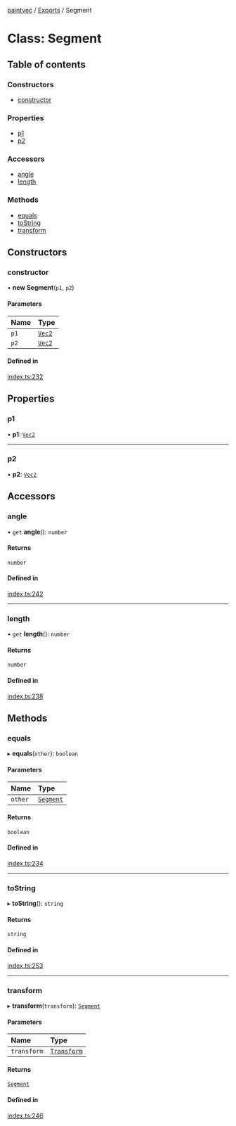 [paintvec](../README.md) / [Exports](../modules.md) / Segment

# Class: Segment

## Table of contents

### Constructors

- [constructor](Segment.md#constructor)

### Properties

- [p1](Segment.md#p1)
- [p2](Segment.md#p2)

### Accessors

- [angle](Segment.md#angle)
- [length](Segment.md#length)

### Methods

- [equals](Segment.md#equals)
- [toString](Segment.md#tostring)
- [transform](Segment.md#transform)

## Constructors

### constructor

• **new Segment**(`p1`, `p2`)

#### Parameters

| Name | Type |
| :------ | :------ |
| `p1` | [`Vec2`](Vec2.md) |
| `p2` | [`Vec2`](Vec2.md) |

#### Defined in

[index.ts:232](https://github.com/seanchas116/paintvec/blob/febe25d/index.ts#L232)

## Properties

### p1

• **p1**: [`Vec2`](Vec2.md)

___

### p2

• **p2**: [`Vec2`](Vec2.md)

## Accessors

### angle

• `get` **angle**(): `number`

#### Returns

`number`

#### Defined in

[index.ts:242](https://github.com/seanchas116/paintvec/blob/febe25d/index.ts#L242)

___

### length

• `get` **length**(): `number`

#### Returns

`number`

#### Defined in

[index.ts:238](https://github.com/seanchas116/paintvec/blob/febe25d/index.ts#L238)

## Methods

### equals

▸ **equals**(`other`): `boolean`

#### Parameters

| Name | Type |
| :------ | :------ |
| `other` | [`Segment`](Segment.md) |

#### Returns

`boolean`

#### Defined in

[index.ts:234](https://github.com/seanchas116/paintvec/blob/febe25d/index.ts#L234)

___

### toString

▸ **toString**(): `string`

#### Returns

`string`

#### Defined in

[index.ts:253](https://github.com/seanchas116/paintvec/blob/febe25d/index.ts#L253)

___

### transform

▸ **transform**(`transform`): [`Segment`](Segment.md)

#### Parameters

| Name | Type |
| :------ | :------ |
| `transform` | [`Transform`](Transform.md) |

#### Returns

[`Segment`](Segment.md)

#### Defined in

[index.ts:246](https://github.com/seanchas116/paintvec/blob/febe25d/index.ts#L246)
